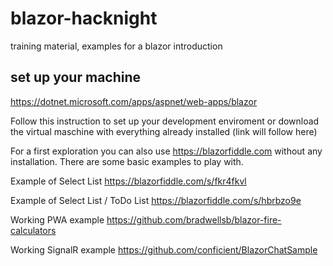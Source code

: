 # blazor-hacknight
training material, examples for a blazor introduction 

## set up your machine
https://dotnet.microsoft.com/apps/aspnet/web-apps/blazor

Follow this instruction to set up your development enviroment or
download the virtual maschine with everything already installed (link will follow here)

For a first exploration you can also use https://blazorfiddle.com without
any installation. There are some basic examples to play with.

Example of Select List https://blazorfiddle.com/s/fkr4fkvl

Example of Select List / ToDo List https://blazorfiddle.com/s/hbrbzo9e  

Working PWA example
https://github.com/bradwellsb/blazor-fire-calculators

Working SignalR example
https://github.com/conficient/BlazorChatSample
